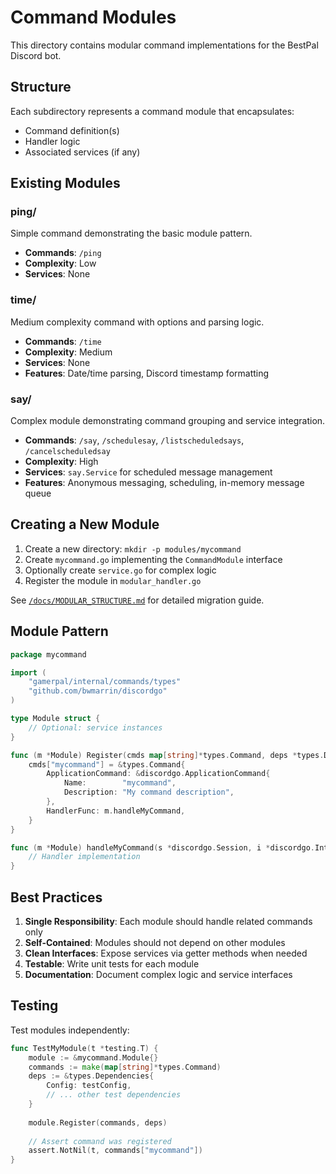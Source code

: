 # Command Modules

This directory contains modular command implementations for the BestPal Discord bot.

## Structure

Each subdirectory represents a command module that encapsulates:
- Command definition(s)
- Handler logic
- Associated services (if any)

## Existing Modules

### ping/
Simple command demonstrating the basic module pattern.
- **Commands**: `/ping`
- **Complexity**: Low
- **Services**: None

### time/
Medium complexity command with options and parsing logic.
- **Commands**: `/time`
- **Complexity**: Medium
- **Services**: None
- **Features**: Date/time parsing, Discord timestamp formatting

### say/
Complex module demonstrating command grouping and service integration.
- **Commands**: `/say`, `/schedulesay`, `/listscheduledsays`, `/cancelscheduledsay`
- **Complexity**: High
- **Services**: `say.Service` for scheduled message management
- **Features**: Anonymous messaging, scheduling, in-memory message queue

## Creating a New Module

1. Create a new directory: `mkdir -p modules/mycommand`
2. Create `mycommand.go` implementing the `CommandModule` interface
3. Optionally create `service.go` for complex logic
4. Register the module in `modular_handler.go`

See [`/docs/MODULAR_STRUCTURE.md`](../../../docs/MODULAR_STRUCTURE.md) for detailed migration guide.

## Module Pattern

```go
package mycommand

import (
    "gamerpal/internal/commands/types"
    "github.com/bwmarrin/discordgo"
)

type Module struct {
    // Optional: service instances
}

func (m *Module) Register(cmds map[string]*types.Command, deps *types.Dependencies) {
    cmds["mycommand"] = &types.Command{
        ApplicationCommand: &discordgo.ApplicationCommand{
            Name:        "mycommand",
            Description: "My command description",
        },
        HandlerFunc: m.handleMyCommand,
    }
}

func (m *Module) handleMyCommand(s *discordgo.Session, i *discordgo.InteractionCreate) {
    // Handler implementation
}
```

## Best Practices

1. **Single Responsibility**: Each module should handle related commands only
2. **Self-Contained**: Modules should not depend on other modules
3. **Clean Interfaces**: Expose services via getter methods when needed
4. **Testable**: Write unit tests for each module
5. **Documentation**: Document complex logic and service interfaces

## Testing

Test modules independently:

```go
func TestMyModule(t *testing.T) {
    module := &mycommand.Module{}
    commands := make(map[string]*types.Command)
    deps := &types.Dependencies{
        Config: testConfig,
        // ... other test dependencies
    }
    
    module.Register(commands, deps)
    
    // Assert command was registered
    assert.NotNil(t, commands["mycommand"])
}
```

